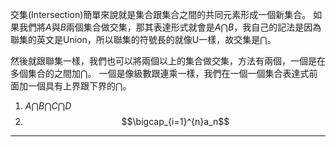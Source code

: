 交集(Intersection)簡單來說就是集合跟集合之間的共同元素形成一個新集合。
如果我們將$A$與$B$兩個集合做交集，那其表達形式就會是$A\bigcap B$，我自己的記法是因為聯集的英文是Union，所以聯集的符號長的就像U一樣，故交集是$\bigcap$。

然後就跟聯集一樣，我們也可以將兩個以上的集合做交集，方法有兩個，一個是在多個集合的之間加$\bigcap$。 一個是像級數跟連乘一樣，我們在一個一個集合表達式前面加一個具有上界跟下界的$\bigcap$。

1. $A\bigcap B\bigcap C\bigcap D$
2. $$\bigcap_{i=1}^{n}a_n$$
- - -